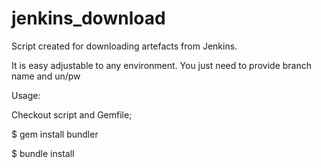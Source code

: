 # jenkins_download

Script created for downloading artefacts from Jenkins.

It is easy adjustable to any environment. You just need to provide branch name and un/pw

Usage:

Checkout script and Gemfile;

$ gem install bundler

$ bundle install

